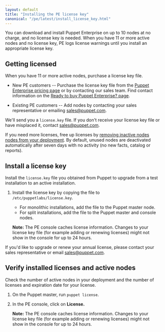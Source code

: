 ```yaml
---
layout: default
title: "Installing the PE license key"
canonical: "/pe/latest/install_license_key.html"
---
```


You can download and install Puppet Enterprise on up to 10 nodes at no charge, and no license key is needed. When you have 11 or more active nodes and no license key, PE logs license warnings until you install an appropriate license key.

## Getting licensed

When you have 11 or more active nodes, purchase a license key file.

+ New PE customers -- Purchase the license key file from the [Puppet Enterprise pricing page](https://puppet.com/product/pricing) or by contacting our sales team. Find contact information on the [Ready to buy Puppet Enterprise? page](https://buy.puppet.com/).

+ Existing PE customers -- Add nodes by contacting your sales representative or emailing <sales@puppet.com>.

We'll send you a `license.key` file. If you don't receive your license key file or have misplaced it, contact <sales@puppet.com>.

If you need more licenses, free up licenses by [removing inactive nodes nodes from your deployment](https://docs.puppet.com/pe/latest/node_deactivation.html). By default, unused nodes are deactivated automatically after seven days with no activity (no new facts, catalog or reports).

## Install a license key

Install the `license.key` file you obtained from Puppet to upgrade from a test installation to an active installation.

1. Install the license key by copying the file to `/etc/puppetlabs/license.key`.

   * For monolithic installations, add the file to the Puppet master node.
   * For split installations, add the file to the Puppet master and console nodes. 

   **Note:** The PE console caches license information. Changes to your license key file (for example adding or renewing licenses) might not show in the console for up to 24 hours.

If you'd like to upgrade or renew your annual license, please contact your sales representative or email <sales@puppet.com>.

## Verify installed licenses and active nodes

Check the number of active nodes in your deployment and the number of licenses and expiration date for your license.

1. On the Puppet master, run `puppet license`.
2. In the PE console, click on **License.**

    **Note:** The PE console caches license information. Changes to your license key file (for example adding or renewing licenses) might not show in the console for up to 24 hours.